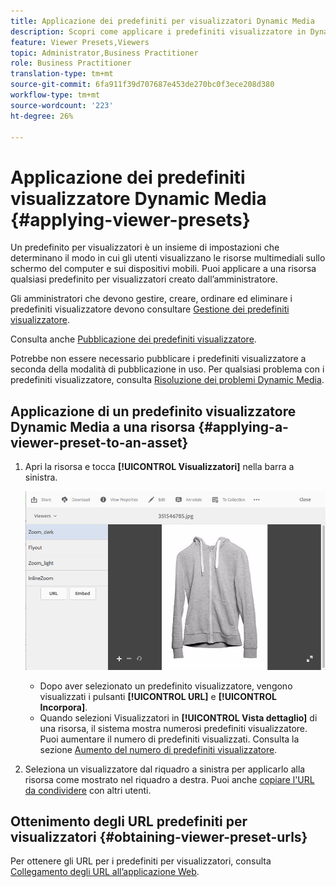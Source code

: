 ```yaml
---
title: Applicazione dei predefiniti per visualizzatori Dynamic Media
description: Scopri come applicare i predefiniti visualizzatore in Dynamic Media.
feature: Viewer Presets,Viewers
topic: Administrator,Business Practitioner
role: Business Practitioner
translation-type: tm+mt
source-git-commit: 6fa911f39d707687e453de270bc0f3ece208d380
workflow-type: tm+mt
source-wordcount: '223'
ht-degree: 26%

---
```



# Applicazione dei predefiniti visualizzatore Dynamic Media {#applying-viewer-presets}

Un predefinito per visualizzatori è un insieme di impostazioni che determinano il modo in cui gli utenti visualizzano le risorse multimediali sullo schermo del computer e sui dispositivi mobili. Puoi applicare a una risorsa qualsiasi predefinito per visualizzatori creato dall’amministratore.

Gli amministratori che devono gestire, creare, ordinare ed eliminare i predefiniti visualizzatore devono consultare [Gestione dei predefiniti visualizzatore](managing-viewer-presets.md).

Consulta anche [Pubblicazione dei predefiniti visualizzatore](managing-viewer-presets.md#publishing-viewer-presets).

Potrebbe non essere necessario pubblicare i predefiniti visualizzatore a seconda della modalità di pubblicazione in uso.
Per qualsiasi problema con i predefiniti visualizzatore, consulta [Risoluzione dei problemi Dynamic Media](troubleshoot-dm.md#viewers).

## Applicazione di un predefinito visualizzatore Dynamic Media a una risorsa {#applying-a-viewer-preset-to-an-asset}

1. Apri la risorsa e tocca **[!UICONTROL Visualizzatori]** nella barra a sinistra.

   ![chlimage_1-104](assets/chlimage_1-104.png)

   * Dopo aver selezionato un predefinito visualizzatore, vengono visualizzati i pulsanti **[!UICONTROL URL]** e **[!UICONTROL Incorpora]**.
   * Quando selezioni Visualizzatori in **[!UICONTROL Vista dettaglio]** di una risorsa, il sistema mostra numerosi predefiniti visualizzatore. Puoi aumentare il numero di predefiniti visualizzati. Consulta la sezione [Aumento del numero di predefiniti visualizzatore](managing-viewer-presets.md).

1. Seleziona un visualizzatore dal riquadro a sinistra per applicarlo alla risorsa come mostrato nel riquadro a destra. Puoi anche [copiare l&#39;URL da condividere](linking-urls-to-yourwebapplication.md) con altri utenti.

## Ottenimento degli URL predefiniti per visualizzatori {#obtaining-viewer-preset-urls}

Per ottenere gli URL per i predefiniti per visualizzatori, consulta [Collegamento degli URL all’applicazione Web](linking-urls-to-yourwebapplication.md).
